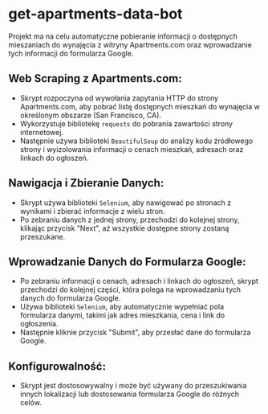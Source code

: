 # get-apartments-data-bot

Projekt ma na celu automatyczne pobieranie informacji o dostępnych mieszaniach do wynajęcia z witryny Apartments.com oraz wprowadzanie tych informacji do formularza Google.


## Web Scraping z Apartments.com:

- Skrypt rozpoczyna od wywołania zapytania HTTP do strony Apartments.com, aby pobrać listę dostępnych mieszkań do wynajęcia w określonym obszarze (San Francisco, CA).
- Wykorzystuje bibliotekę `requests` do pobrania zawartości strony internetowej.
- Następnie używa biblioteki `BeautifulSoup` do analizy kodu źródłowego strony i wyizolowania informacji o cenach mieszkań, adresach oraz linkach do ogłoszeń.

## Nawigacja i Zbieranie Danych:

- Skrypt używa biblioteki `Selenium`, aby nawigować po stronach z wynikami i zbierać informacje z wielu stron.
- Po zebraniu danych z jednej strony, przechodzi do kolejnej strony, klikając przycisk "Next", aż wszystkie dostępne strony zostaną przeszukane.

## Wprowadzanie Danych do Formularza Google:

- Po zebraniu informacji o cenach, adresach i linkach do ogłoszeń, skrypt przechodzi do kolejnej części, która polega na wprowadzaniu tych danych do formularza Google.
- Używa biblioteki `Selenium`, aby automatycznie wypełniać pola formularza danymi, takimi jak adres mieszkania, cena i link do ogłoszenia.
- Następnie kliknie przycisk "Submit", aby przesłać dane do formularza Google.

## Konfigurowalność:

- Skrypt jest dostosowywalny i może być używany do przeszukiwania innych lokalizacji lub dostosowania formularza Google do różnych celów.
